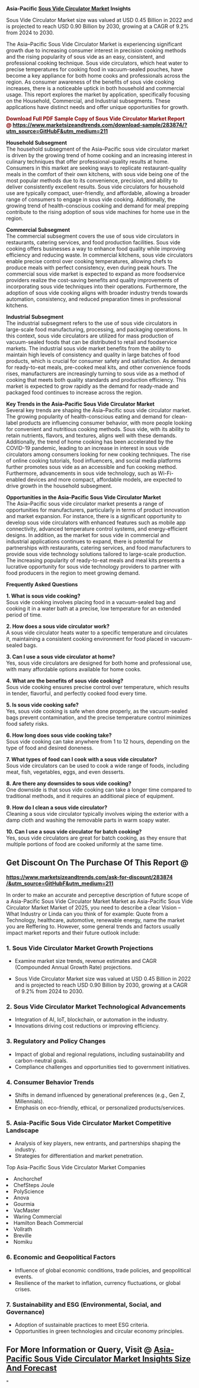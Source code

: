 <p><strong>Asia-Pacific&nbsp;<a href=""https://www.marketsizeandtrends.com/download-sample/283874/&amp;utm_source=GitHubF&amp;utm_medium=211"">Sous Vide Circulator Market</a> Insights</strong></p><p>Sous Vide Circulator Market size was valued at USD 0.45 Billion in 2022 and is projected to reach USD 0.90 Billion by 2030, growing at a CAGR of 9.2% from 2024 to 2030.</p><p><p>The Asia–Pacific Sous Vide Circulator Market is experiencing significant growth due to increasing consumer interest in precision cooking methods and the rising popularity of sous vide as an easy, consistent, and professional cooking technique. Sous vide circulators, which heat water to precise temperatures for cooking food in vacuum-sealed pouches, have become a key appliance for both home cooks and professionals across the region. As consumer awareness of the benefits of sous vide cooking increases, there is a noticeable uptick in both household and commercial usage. This report explores the market by application, specifically focusing on the Household, Commercial, and Industrial subsegments. These applications have distinct needs and offer unique opportunities for growth. <b><p><strong><span style="color: #800000;">Download Full PDF Sample Copy of Sous Vide Circulator Market Report @</span>&nbsp;</strong><a href="https://www.marketsizeandtrends.com/download-sample/283874/?utm_source=GitHubF&amp;utm_medium=211" target="_blank">https://www.marketsizeandtrends.com/download-sample/283874/?utm_source=GitHubF&amp;utm_medium=211</a></p></b></p><p><b>Household Subsegment</b><br>The household subsegment of the Asia–Pacific sous vide circulator market is driven by the growing trend of home cooking and an increasing interest in culinary techniques that offer professional-quality results at home. Consumers in this market are seeking ways to replicate restaurant-quality meals in the comfort of their own kitchens, with sous vide being one of the most popular methods due to its convenience, precision, and ability to deliver consistently excellent results. Sous vide circulators for household use are typically compact, user-friendly, and affordable, allowing a broader range of consumers to engage in sous vide cooking. Additionally, the growing trend of health-conscious cooking and demand for meal prepping contribute to the rising adoption of sous vide machines for home use in the region.</p><p><b>Commercial Subsegment</b><br>The commercial subsegment covers the use of sous vide circulators in restaurants, catering services, and food production facilities. Sous vide cooking offers businesses a way to enhance food quality while improving efficiency and reducing waste. In commercial kitchens, sous vide circulators enable precise control over cooking temperatures, allowing chefs to produce meals with perfect consistency, even during peak hours. The commercial sous vide market is expected to expand as more foodservice providers realize the cost-saving benefits and quality improvements of incorporating sous vide techniques into their operations. Furthermore, the adoption of sous vide cooking aligns with broader industry trends towards automation, consistency, and reduced preparation times in professional kitchens.</p><p><b>Industrial Subsegment</b><br>The industrial subsegment refers to the use of sous vide circulators in large-scale food manufacturing, processing, and packaging operations. In this context, sous vide circulators are utilized for mass production of vacuum-sealed foods that can be distributed to retail and foodservice markets. The industrial sous vide market benefits from the ability to maintain high levels of consistency and quality in large batches of food products, which is crucial for consumer safety and satisfaction. As demand for ready-to-eat meals, pre-cooked meal kits, and other convenience foods rises, manufacturers are increasingly turning to sous vide as a method of cooking that meets both quality standards and production efficiency. This market is expected to grow rapidly as the demand for ready-made and packaged food continues to increase across the region.</p><p><b>Key Trends in the Asia–Pacific Sous Vide Circulator Market</b><br>Several key trends are shaping the Asia–Pacific sous vide circulator market. The growing popularity of health-conscious eating and demand for clean-label products are influencing consumer behavior, with more people looking for convenient and nutritious cooking methods. Sous vide, with its ability to retain nutrients, flavors, and textures, aligns well with these demands. Additionally, the trend of home cooking has been accelerated by the COVID-19 pandemic, leading to an increase in interest in sous vide circulators among consumers looking for new cooking techniques. The rise of online cooking tutorials, food influencers, and social media platforms further promotes sous vide as an accessible and fun cooking method. Furthermore, advancements in sous vide technology, such as Wi-Fi-enabled devices and more compact, affordable models, are expected to drive growth in the household subsegment.</p><p><b>Opportunities in the Asia–Pacific Sous Vide Circulator Market</b><br>The Asia–Pacific sous vide circulator market presents a range of opportunities for manufacturers, particularly in terms of product innovation and market expansion. For instance, there is a significant opportunity to develop sous vide circulators with enhanced features such as mobile app connectivity, advanced temperature control systems, and energy-efficient designs. In addition, as the market for sous vide in commercial and industrial applications continues to expand, there is potential for partnerships with restaurants, catering services, and food manufacturers to provide sous vide technology solutions tailored to large-scale production. The increasing popularity of ready-to-eat meals and meal kits presents a lucrative opportunity for sous vide technology providers to partner with food producers in the region to meet growing demand.</p><p><b>Frequently Asked Questions</b></p><p><b>1. What is sous vide cooking?</b><br>Sous vide cooking involves placing food in a vacuum-sealed bag and cooking it in a water bath at a precise, low temperature for an extended period of time.</p><p><b>2. How does a sous vide circulator work?</b><br>A sous vide circulator heats water to a specific temperature and circulates it, maintaining a consistent cooking environment for food placed in vacuum-sealed bags.</p><p><b>3. Can I use a sous vide circulator at home?</b><br>Yes, sous vide circulators are designed for both home and professional use, with many affordable options available for home cooks.</p><p><b>4. What are the benefits of sous vide cooking?</b><br>Sous vide cooking ensures precise control over temperature, which results in tender, flavorful, and perfectly cooked food every time.</p><p><b>5. Is sous vide cooking safe?</b><br>Yes, sous vide cooking is safe when done properly, as the vacuum-sealed bags prevent contamination, and the precise temperature control minimizes food safety risks.</p><p><b>6. How long does sous vide cooking take?</b><br>Sous vide cooking can take anywhere from 1 to 12 hours, depending on the type of food and desired doneness.</p><p><b>7. What types of food can I cook with a sous vide circulator?</b><br>Sous vide circulators can be used to cook a wide range of foods, including meat, fish, vegetables, eggs, and even desserts.</p><p><b>8. Are there any downsides to sous vide cooking?</b><br>One downside is that sous vide cooking can take a longer time compared to traditional methods, and it requires an additional piece of equipment.</p><p><b>9. How do I clean a sous vide circulator?</b><br>Cleaning a sous vide circulator typically involves wiping the exterior with a damp cloth and washing the removable parts in warm soapy water.</p><p><b>10. Can I use a sous vide circulator for batch cooking?</b><br>Yes, sous vide circulators are great for batch cooking, as they ensure that multiple portions of food are cooked uniformly at the same time.</p></p><h2><strong>Get Discount On The Purchase Of This Report @&nbsp;</strong></h2><p><strong><a href=""https://www.marketsizeandtrends.com/ask-for-discount/283874/&amp;utm_source=GitHubF&amp;utm_medium=211"" target=""_blank"">https://www.marketsizeandtrends.com/ask-for-discount/283874<br />/&amp;utm_source=GitHubF&amp;utm_medium=211</a></strong></p><p>In order to make an accurate and perceptive description of future scope of a Asia-Pacific&nbsp;Sous Vide Circulator Market Market as Asia-Pacific&nbsp;Sous Vide Circulator Market Market of 2025, you need to describe a clear Vision &ndash; What Industry or Linda can you think of for example: Quote from a Technology, healthcare, automotive, renewable energy, name the market you are Reffering to. However, some general trends and factors usually impact market reports and their future outlook include:</p><h3>1.&nbsp;<strong>Sous Vide Circulator Market Growth Projections</strong></h3><ul><li>Examine market size trends, revenue estimates and CAGR (Compounded Annual Growth Rate) projections.</li><li><p>Sous Vide Circulator Market size was valued at USD 0.45 Billion in 2022 and is projected to reach USD 0.90 Billion by 2030, growing at a CAGR of 9.2% from 2024 to 2030.</p></li></ul><h3>2.&nbsp;<strong>Sous Vide Circulator Market Technological Advancements</strong></h3><ul><li>Integration of AI, IoT, blockchain, or automation in the industry.</li><li>Innovations driving cost reductions or improving efficiency.</li></ul><h3>3.&nbsp;<strong>Regulatory and Policy Changes</strong></h3><ul><li>Impact of global and regional regulations, including sustainability and carbon-neutral goals.</li><li>Compliance challenges and opportunities tied to government initiatives.</li></ul><h3>4.&nbsp;<strong>Consumer Behavior Trends</strong></h3><ul><li>Shifts in demand influenced by generational preferences (e.g., Gen Z, Millennials).</li><li>Emphasis on eco-friendly, ethical, or personalized products/services.</li></ul><h3>5.&nbsp;<strong>Asia-Pacific Sous Vide Circulator Market Competitive Landscape</strong></h3><ul><li>Analysis of key players, new entrants, and partnerships shaping the industry.</li><li>Strategies for differentiation and market penetration.</li></ul><p data-pm-slice=""1 1 []"">Top Asia-Pacific Sous Vide Circulator Market Companies</p><div data-test-id=""""><p><li>Anchorchef</li><li> ChefSteps Joule</li><li> PolyScience</li><li> Anova</li><li> Gourmia</li><li> VacMaster</li><li> Waring Commercial</li><li> Hamilton Beach Commercial</li><li> Vollrath</li><li> Breville</li><li> Nomiku</li></p></div><h3>6.&nbsp;<strong>Economic and Geopolitical Factors</strong></h3><ul><li>Influence of global economic conditions, trade policies, and geopolitical events.</li><li>Resilience of the market to inflation, currency fluctuations, or global crises.</li></ul><h3>7.&nbsp;<strong>Sustainability and ESG (Environmental, Social, and Governance)</strong></h3><ul><li>Adoption of sustainable practices to meet ESG criteria.</li><li>Opportunities in green technologies and circular economy principles.</li></ul><h2><strong>For More Information or Query, Visit @&nbsp;</strong><a href=""https://www.verifiedmarketreports.com/product/sous-vide-circulator-market/"" target=""_blank"">Asia-Pacific Sous Vide Circulator Market Insights Size And Forecast</a></h2>"
